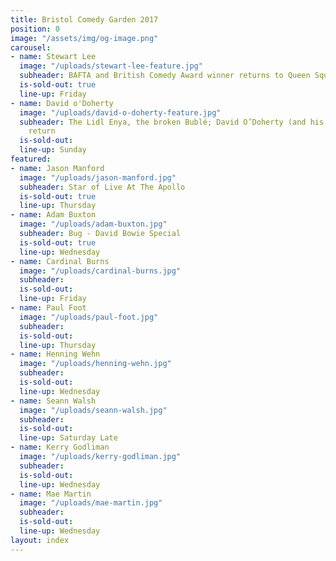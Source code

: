 ```yaml
---
title: Bristol Comedy Garden 2017
position: 0
image: "/assets/img/og-image.png"
carousel:
- name: Stewart Lee
  image: "/uploads/stewart-lee-feature.jpg"
  subheader: BAFTA and British Comedy Award winner returns to Queen Square
  is-sold-out: true
  line-up: Friday
- name: David o'Doherty
  image: "/uploads/david-o-doherty-feature.jpg"
  subheader: The Lidl Enya, the broken Bublé; David O’Doherty (and his tiny keyboard)
    return
  is-sold-out: 
  line-up: Sunday
featured:
- name: Jason Manford
  image: "/uploads/jason-manford.jpg"
  subheader: Star of Live At The Apollo
  is-sold-out: true
  line-up: Thursday
- name: Adam Buxton
  image: "/uploads/adam-buxton.jpg"
  subheader: Bug - David Bowie Special
  is-sold-out: true
  line-up: Wednesday
- name: Cardinal Burns
  image: "/uploads/cardinal-burns.jpg"
  subheader: 
  is-sold-out: 
  line-up: Friday
- name: Paul Foot
  image: "/uploads/paul-foot.jpg"
  subheader: 
  is-sold-out: 
  line-up: Thursday
- name: Henning Wehn
  image: "/uploads/henning-wehn.jpg"
  subheader: 
  is-sold-out: 
  line-up: Wednesday
- name: Seann Walsh
  image: "/uploads/seann-walsh.jpg"
  subheader: 
  is-sold-out: 
  line-up: Saturday Late
- name: Kerry Godliman
  image: "/uploads/kerry-godliman.jpg"
  subheader: 
  is-sold-out: 
  line-up: Wednesday
- name: Mae Martin
  image: "/uploads/mae-martin.jpg"
  subheader: 
  is-sold-out: 
  line-up: Wednesday
layout: index
---
```


